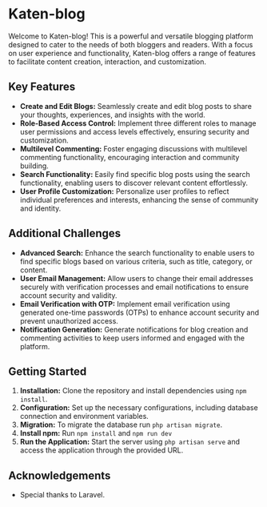 # Katen-blog

Welcome to Katen-blog! This is a powerful and versatile blogging platform designed to cater to the needs of both bloggers and readers. With a focus on user experience and functionality, Katen-blog offers a range of features to facilitate content creation, interaction, and customization.

## Key Features

- **Create and Edit Blogs:** Seamlessly create and edit blog posts to share your thoughts, experiences, and insights with the world.
- **Role-Based Access Control:** Implement three different roles to manage user permissions and access levels effectively, ensuring security and customization.
- **Multilevel Commenting:** Foster engaging discussions with multilevel commenting functionality, encouraging interaction and community building.
- **Search Functionality:** Easily find specific blog posts using the search functionality, enabling users to discover relevant content effortlessly.
- **User Profile Customization:** Personalize user profiles to reflect individual preferences and interests, enhancing the sense of community and identity.

## Additional Challenges

- **Advanced Search:** Enhance the search functionality to enable users to find specific blogs based on various criteria, such as title, category, or content.
- **User Email Management:** Allow users to change their email addresses securely with verification processes and email notifications to ensure account security and validity.
- **Email Verification with OTP:** Implement email verification using generated one-time passwords (OTPs) to enhance account security and prevent unauthorized access.
- **Notification Generation:** Generate notifications for blog creation and commenting activities to keep users informed and engaged with the platform.

## Getting Started

1. **Installation:** Clone the repository and install dependencies using `npm install`.
2. **Configuration:** Set up the necessary configurations, including database connection and environment variables.
3. **Migration:** To migrate the database run `php artisan migrate`.
4. **Install npm:** Run `npm install` and `npm run dev`
5. **Run the Application:** Start the server using `php artisan serve` and access the application through the provided URL.

## Acknowledgements

- Special thanks to Laravel.
